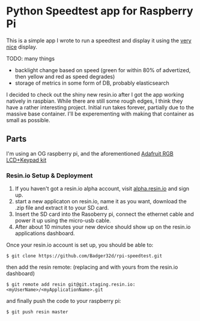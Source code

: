 # Python Speedtest app for Raspberry Pi

This is a simple app I wrote to run a speedtest and display it using the [very nice](https://learn.adafruit.com/adafruit-16x2-character-lcd-plus-keypad-for-raspberry-pi) display.

TODO: many things

* backlight change based on speed (green for within 80% of advertized, then yellow and red as speed degrades)
* storage of metrics in some form of DB, probably elasticsearch


I decided to check out the shiny new resin.io after I got the app working natively in raspbian.
While there are still some rough edges, I think they have a rather interesting project. Initial run takes forever,
partially due to the massive base container. I'll be experementing with making that container as small as possible.

## Parts

I'm using an OG raspberry pi, and the aforementioned [Adafruit RGB LCD+Keypad kit](https://www.adafruit.com/product/1109)

### Resin.io Setup & Deployment

1. If you haven't got a resin.io alpha account, visit [alpha.resin.io](http://alpha.resin.io) and sign up.
1. start a new applicaton on resin.io, name it as you want, download the .zip file and extract it to your SD card.
1. Insert the SD card into the Rasoberry pi, connect the ethernet cable and power it up using the micro-usb cable.
1. After about 10 minutes your new device should show up on the resin.io applications dashboard.


Once your resin.io account is set up, you should be able to:

`$ git clone https://github.com/Badger32d/rpi-speedtest.git`

then add the resin remote: (replacing <myUserName> and <myApplicationName> with yours from the resin.io dashboard)

`$ git remote add resin git@git.staging.resin.io:<myUserName>/<myApplicationName>.git`

and finally push the code to your raspberry pi:

`$ git push resin master`
